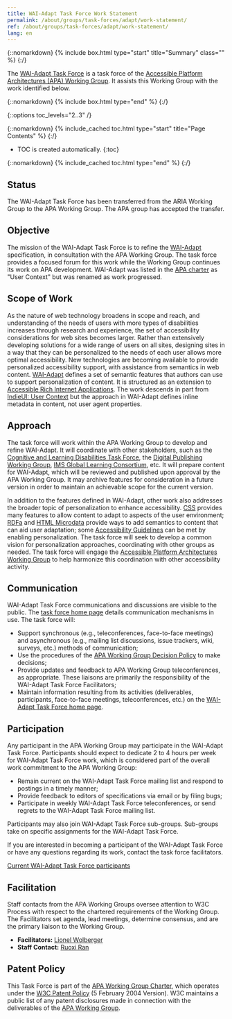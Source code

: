 ```yaml
---
title: WAI-Adapt Task Force Work Statement
permalink: /about/groups/task-forces/adapt/work-statement/
ref: /about/groups/task-forces/adapt/work-statement/
lang: en
---
```


{::nomarkdown}
{% include box.html type="start" title="Summary" class="" %}
{:/}

The [WAI-Adapt Task Force](/about/groups/task-forces/adapt/) is a task force of the [Accessible Platform Architectures (APA) Working Group](/about/groups/apawg/). It assists this Working Group with the work identified below.

{::nomarkdown}
{% include box.html type="end" %}
{:/}

{::options toc_levels="2..3" /}

{::nomarkdown}
{% include_cached toc.html type="start" title="Page Contents" %}
{:/}

-   TOC is created automatically.
{:toc}

{::nomarkdown}
{% include_cached toc.html type="end" %}
{:/}

## Status

The WAI-Adapt Task Force has been transferred from the ARIA Working Group to the APA Working Group. The APA group has accepted the transfer.

## Objective

The mission of the WAI-Adapt Task Force is to refine the [WAI-Adapt](https://www.w3.org/TR/adapt/) specification, in consultation with the APA Working Group. The task force provides a focused forum for this work while the Working Group continues its work on APA development. WAI-Adapt was listed in the [APA charter](https://www.w3.org/WAI/APA/charter) as "User Context" but was renamed as work progressed.

## Scope of Work

As the nature of web technology broadens in scope and reach, and understanding of the needs of users with more types of disabilities increases through research and experience, the set of accessibility considerations for web sites becomes larger. Rather than extensively developing solutions for a wide range of users on all sites, designing sites in a way that they can be personalized to the needs of each user allows more optimal accessibility. New technologies are becoming available to provide personalized accessibility support, with assistance from semantics in web content. [WAI-Adapt](https://www.w3.org/TR/adapt/) defines a set of semantic features that authors can use to support personalization of content. It is structured as an extension to [Accessible Rich Internet Applications](https://www.w3.org/TR/wai-aria/). The work descends in part from [IndieUI: User Context](https://www.w3.org/TR/indie-ui-context/) but the approach in WAI-Adapt defines inline metadata in content, not user agent properties.

## Approach

The task force will work within the APA Working Group to develop and refine WAI-Adapt. It will coordinate with other stakeholders, such as the [Cognitive and Learning Disabilities Task Force](/about/groups/task-forces/coga/), the [Digital Publishing Working Group](https://www.w3.org/publishing/groups/publ-wg/), [IMS Global Learning Consortium](https://www.imsglobal.org/), etc. It will prepare content for WAI-Adapt, which will be reviewed and published upon approval by the APA Working Group. It may archive features for consideration in a future version in order to maintain an achievable scope for the current version.

In addition to the features defined in WAI-Adapt, other work also addresses the broader topic of personalization to enhance accessibility. [CSS](https://www.w3.org/Style/CSS/) provides many features to allow content to adapt to aspects of the user environment; [RDFa](https://www.w3.org/TR/rdfa-core/) and [HTML Microdata](https://www.w3.org/TR/microdata/) provide ways to add semantics to content that can aid user adaptation; some [Accessibility Guidelines](https://www.w3.org/TR/WCAG21/) can be met by enabling personalization. The task force will seek to develop a common vision for personalization approaches, coordinating with other groups as needed. The task force will engage the [Accessible Platform Architectures Working Group](/about/groups/apawg/) to help harmonize this coordination with other accessibility activity.

## Communication

WAI-Adapt Task Force communications and discussions are visible to the public. The [task force home page](/about/groups/task-forces/adapt/) details communication mechanisms in use. The task force will:

- Support synchronous (e.g., teleconferences, face-to-face meetings) and asynchronous (e.g., mailing list discussions, issue trackers, wiki, surveys, etc.) methods of communication;
- Use the procedures of the [APA Working Group Decision Policy](/about/groups/apawg/decision-policy/) to make decisions;
- Provide updates and feedback to APA Working Group teleconferences, as appropriate. These liaisons are primarily the responsibility of the WAI-Adapt Task Force Facilitators;
- Maintain information resulting from its activities (deliverables, participants, face-to-face meetings, teleconferences, etc.) on the [WAI-Adapt Task Force home page](/about/groups/task-forces/adapt/).

## Participation

Any participant in the APA Working Group may participate in the WAI-Adapt Task Force. Participants should expect to dedicate 2 to 4 hours per week for WAI-Adapt Task Force work, which is considered part of the overall work commitment to the APA Working Group:

- Remain current on the WAI-Adapt Task Force mailing list and respond to postings in a timely manner;
- Provide feedback to editors of specifications via email or by filing bugs;
- Participate in weekly WAI-Adapt Task Force teleconferences, or send regrets to the WAI-Adapt Task Force mailing list.

Participants may also join WAI-Adapt Task Force sub-groups. Sub-groups take on specific assignments for the WAI-Adapt Task Force.

If you are interested in becoming a participant of the WAI-Adapt Task Force or have any questions regarding its work, contact the task force facilitators.

[Current WAI-Adapt Task Force participants](https://www.w3.org/2000/09/dbwg/details?group=101569&public=1)

## Facilitation

Staff contacts from the APA Working Groups oversee attention to W3C Process with respect to the chartered requirements of the Working Group. The Facilitators set agenda, lead meetings, determine consensus, and are the primary liaison to the Working Group.

- **Facilitators:** [Lionel Wolberger](mailto:lionel@userway.org)
- **Staff Contact:** [Ruoxi Ran](https://www.w3.org/People/Roy/)

## Patent Policy

This Task Force is part of the [APA Working Group Charter](https://www.w3.org/WAI/APA/charter), which operates under the [W3C Patent Policy](https://www.w3.org/Consortium/Patent-Policy-20040205/) (5 February 2004 Version). W3C maintains a public list of any patent disclosures made in connection with the deliverables of the [APA Working Group](https://www.w3.org/2004/01/pp-impl/83907/status).